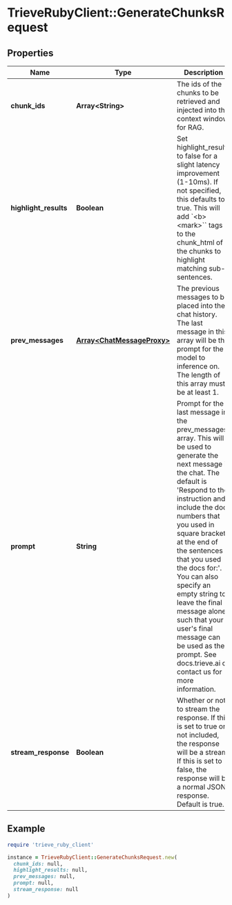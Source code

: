 # TrieveRubyClient::GenerateChunksRequest

## Properties

| Name | Type | Description | Notes |
| ---- | ---- | ----------- | ----- |
| **chunk_ids** | **Array&lt;String&gt;** | The ids of the chunks to be retrieved and injected into the context window for RAG. |  |
| **highlight_results** | **Boolean** | Set highlight_results to false for a slight latency improvement (1-10ms). If not specified, this defaults to true. This will add &#x60;&lt;b&gt;&lt;mark&gt;&#x60;&#x60; tags to the chunk_html of the chunks to highlight matching sub-sentences. | [optional] |
| **prev_messages** | [**Array&lt;ChatMessageProxy&gt;**](ChatMessageProxy.md) | The previous messages to be placed into the chat history. The last message in this array will be the prompt for the model to inference on. The length of this array must be at least 1. |  |
| **prompt** | **String** | Prompt for the last message in the prev_messages array. This will be used to generate the next message in the chat. The default is &#39;Respond to the instruction and include the doc numbers that you used in square brackets at the end of the sentences that you used the docs for:&#39;. You can also specify an empty string to leave the final message alone such that your user&#39;s final message can be used as the prompt. See docs.trieve.ai or contact us for more information. | [optional] |
| **stream_response** | **Boolean** | Whether or not to stream the response. If this is set to true or not included, the response will be a stream. If this is set to false, the response will be a normal JSON response. Default is true. | [optional] |

## Example

```ruby
require 'trieve_ruby_client'

instance = TrieveRubyClient::GenerateChunksRequest.new(
  chunk_ids: null,
  highlight_results: null,
  prev_messages: null,
  prompt: null,
  stream_response: null
)
```

